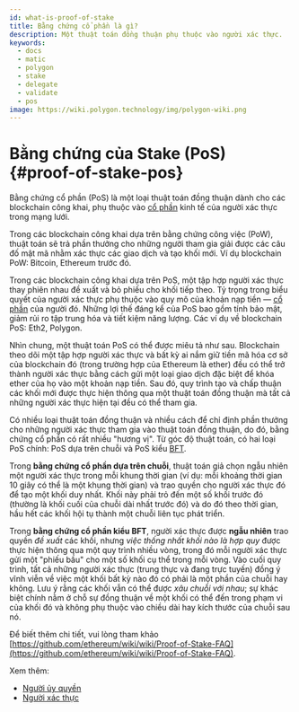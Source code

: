 ```yaml
---
id: what-is-proof-of-stake
title: Bằng chứng cổ phần là gì?
description: Một thuật toán đồng thuận phụ thuộc vào người xác thực.
keywords:
  - docs
  - matic
  - polygon
  - stake
  - delegate
  - validate
  - pos
image: https://wiki.polygon.technology/img/polygon-wiki.png
---
```


# Bằng chứng của Stake (PoS) {#proof-of-stake-pos}

Bằng chứng cổ phần (PoS) là một loại thuật toán đồng thuận dành cho các blockchain công khai, phụ thuộc vào [cổ phần](/docs/maintain/glossary#staking) kinh tế của người xác thực trong mạng lưới.

Trong các blockchain công khai dựa trên bằng chứng công việc (PoW), thuật toán sẽ trả phần thưởng cho những người tham gia giải được các câu đố mật mã nhằm xác thực các giao dịch và tạo khối mới. Ví dụ blockchain PoW: Bitcoin, Ethereum trước đó.

Trong các blockchain công khai dựa trên PoS, một tập hợp người xác thực thay phiên nhau đề xuất và bỏ phiếu cho khối tiếp theo. Tỷ trọng trong biểu quyết của người xác thực phụ thuộc vào quy mô của khoản nạp tiền — [cổ phần](/docs/maintain/glossary#staking) của người đó. Những lợi thế đáng kể của PoS bao gồm tính bảo mật, giảm rủi ro tập trung hóa và tiết kiệm năng lượng. Các ví dụ về blockchain PoS: Eth2, Polygon.

Nhìn chung, một thuật toán PoS có thể được miêu tả như sau. Blockchain theo dõi một tập hợp người xác thực và bất kỳ ai nắm giữ tiền mã hóa cơ sở của blockchain đó (trong trường hợp của Ethereum là ether) đều có thể trở thành người xác thực bằng cách gửi một loại giao dịch đặc biệt để khóa ether của họ vào một khoản nạp tiền. Sau đó, quy trình tạo và chấp thuận các khối mới được thực hiện thông qua một thuật toán đồng thuận mà tất cả những người xác thực hiện tại đều có thể tham gia.

Có nhiều loại thuật toán đồng thuận và nhiều cách để chỉ định phần thưởng cho những người xác thực tham gia vào thuật toán đồng thuận, do đó, bằng chứng cổ phần có rất nhiều "hương vị". Từ góc độ thuật toán, có hai loại PoS chính: PoS dựa trên chuỗi và PoS kiểu [BFT](https://en.wikipedia.org/wiki/Byzantine_fault_tolerance).

Trong **bằng chứng cổ phần dựa trên chuỗi**, thuật toán giả chọn ngẫu nhiên một người xác thực trong mỗi khung thời gian (ví dụ: mỗi khoảng thời gian 10 giây có thể là một khung thời gian) và trao quyền cho người xác thực đó để tạo một khối duy nhất. Khối này phải trỏ đến một số khối trước đó (thường là khối cuối của chuỗi dài nhất trước đó) và do đó theo thời gian, hầu hết các khối hội tụ thành một chuỗi liên tục phát triển.

Trong **bằng chứng cổ phần kiểu BFT**, người xác thực được **ngẫu nhiên** trao quyền *đề xuất* các khối, nhưng *việc thống nhất khối nào là hợp quy* được thực hiện thông qua một quy trình nhiều vòng, trong đó mỗi người xác thực gửi một "phiếu bầu" cho một số khối cụ thể trong mỗi vòng. Vào cuối quy trình, tất cả những người xác thực (trung thực và đang trực tuyến) đồng ý vĩnh viễn về việc một khối bất kỳ nào đó có phải là một phần của chuỗi hay không. Lưu ý rằng các khối vẫn có thể được *xâu chuỗi với nhau*; sự khác biệt chính nằm ở chỗ sự đồng thuận về một khối có thể đến trong phạm vi của khối đó và không phụ thuộc vào chiều dài hay kích thước của chuỗi sau nó.

Để biết thêm chi tiết, vui lòng tham khảo [https://github.com/ethereum/wiki/wiki/Proof-of-Stake-FAQ](https://github.com/ethereum/wiki/wiki/Proof-of-Stake-FAQ).

Xem thêm:

* [Người ủy quyền](/docs/maintain/glossary#delegator)
* [Người xác thực](/docs/maintain/glossary#validator)
